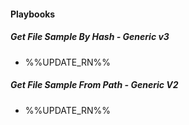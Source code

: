 
#### Playbooks
##### Get File Sample By Hash - Generic v3
- %%UPDATE_RN%%
##### Get File Sample From Path - Generic V2
- %%UPDATE_RN%%
